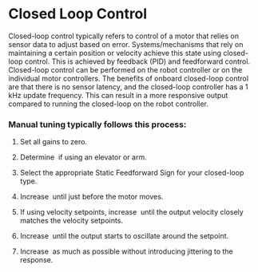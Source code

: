 # Closed Loop Control

Closed-loop control typically refers to control of a motor that relies on sensor data to adjust based on error. Systems/mechanisms that rely on maintaining a certain position or velocity achieve this state using closed-loop control. This is achieved by feedback (PID) and feedforward control. Closed-loop control can be performed on the robot controller or on the individual motor controllers. The benefits of onboard closed-loop control are that there is no sensor latency, and the closed-loop controller has a 1 kHz update frequency. This can result in a more responsive output compared to running the closed-loop on the robot controller.

### Manual tuning typically follows this process:

1. Set all gains to zero.

2. Determine <math>K_g</math> if using an elevator or arm.

3. Select the appropriate Static Feedforward Sign for your closed-loop type.

4. Increase <math>K_s</math> until just before the motor moves.

5. If using velocity setpoints, increase <math>K_v</math> until the output velocity closely matches the velocity setpoints.

6. Increase <math>K_p</math> until the output starts to oscillate around the setpoint.

7. Increase <math>K_d</math> as much as possible without introducing jittering to the response.
<math> </math>